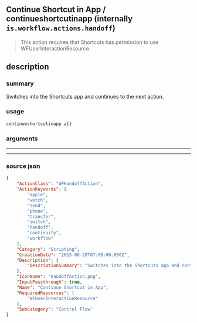 
## Continue Shortcut in App / continueshortcutinapp (internally `is.workflow.actions.handoff`)

> This action requires that Shortcuts has permission to use WFUserInteractionResource.


## description

### summary

Switches into the Shortcuts app and continues to the next action.


### usage
```
continueshortcutinapp a{}
```

### arguments

---



---

### source json

```json
{
	"ActionClass": "WFHandoffAction",
	"ActionKeywords": [
		"apple",
		"watch",
		"send",
		"phone",
		"transfer",
		"switch",
		"handoff",
		"continuity",
		"workflow"
	],
	"Category": "Scripting",
	"CreationDate": "2015-08-20T07:00:00.000Z",
	"Description": {
		"DescriptionSummary": "Switches into the Shortcuts app and continues to the next action."
	},
	"IconName": "HandoffAction.png",
	"InputPassthrough": true,
	"Name": "Continue Shortcut in App",
	"RequiredResources": [
		"WFUserInteractionResource"
	],
	"Subcategory": "Control Flow"
}
```
